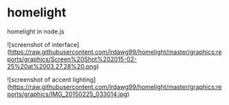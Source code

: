 # homelight
homelight in node.js

![screenshot of interface]
(https://raw.githubusercontent.com/lrdawg99/homelight/master/graphics:reports/graphics/Screen%20Shot%202015-02-25%20at%2003.27.28%20.png)

![screenshot of accent lighting]
(https://raw.githubusercontent.com/lrdawg99/homelight/master/graphics:reports/graphics/IMG_20150225_033014.jpg)
